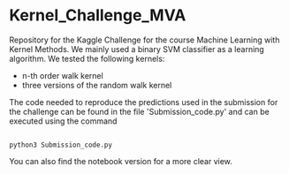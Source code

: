 # Kernel_Challenge_MVA

Repository for the Kaggle Challenge for the course Machine Learning with Kernel Methods. We mainly used a binary SVM classifier as a learning algorithm. We  tested the following kernels:
* n-th order walk kernel
* three versions of the random walk kernel



The code needed to reproduce the predictions used in the submission for the challenge can be found in the file 'Submission_code.py' and can be executed using the command

```

python3 Submission_code.py

```

You can also find the notebook version for a more clear view.
